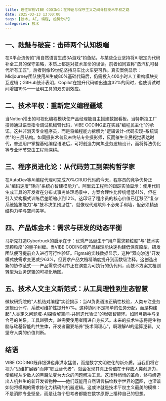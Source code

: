 ```yaml
---
title: 理性审视VIBE CODING：在神话与保守主义之间寻找技术平权之路
date: 2025-03-13 13:00:00
tags: [技术, AI, 编程, 趋势分析]
categories: 技术
---
```


## 一、祛魅与破妄：击碎两个认知极端

在X平台流传的"用自然语言生成3A游戏"钓鱼贴，与某些企业坚持将AI限定为代码补全工具的保守策略，本质上都是对技术革命的误读。前者如同宣称"蒸汽机可替代所有工匠"，后者则像19世纪坚持马车比火车更可靠。真实案例显示：Midjourney团队使用AI生成80%基础代码后，仍需投入400小时人工重构模块交互逻辑；GitHub统计表明，Copilot在提升代码输出速度32%的同时，也使调试时间增加19%——证明工具的双刃剑效应。

## 二、技术平权：重新定义编程疆域

当Notion推出的可视化编程模块使产品经理能自主搭建数据看板，当特斯拉工厂技师通过语音指令调试机械臂代码，VIBE CODING正在实践"编程民主化"的承诺。这并非消灭专业程序员，而是将编程能力拆解为"逻辑设计-代码实现-系统调优"的三层结构。如同摄影术普及未终结专业摄影师，反而催生全民视觉表达时代，普通用户掌握基础编程语法后，可将创造力聚焦业务逻辑设计，而将算法优化等专业环节交由工程师深耕。

## 三、程序员进化论：从代码劳工到架构哲学家

在AutoDev等AI编程代理可完成70%CRUD代码的今天，程序员的竞争优势正从"编码速度"转向"系统心智建模能力"。阿里云工程师的跟踪实验显示：使用代码生成工具的开发者在分布式事务处理场景中，方案合理性比传统组低41%，但在引入架构模式训练后差距缩小到12%。这印证了程序员的核心价值已迁移至"复杂系统抽象能力"与"技术决策预见性"，就像现代建筑师不必亲手砌墙，但必须精通结构力学与空间美学。

## 四、产品炼金术：需求与研发的动态平衡

马斯克打造Cybertruck的启示在于：优秀产品诞生于"用户需求颗粒度"与"技术实现颗粒度"的量子纠缠。当VIBE CODING使产品经理能快速构建低保真原型，研发团队便可提前介入进行可行性验证。Figma的实践数据显示，这种"双向渗透"开发模式使需求变更减少63%，但要求产品文档精确度提升到函数级注释。这创造出新的协作范式——产品需求说明书正在演变为可执行的伪代码，而技术方案文档则转型为业务逻辑的可视化地图。

## 五、技术人文主义新范式：从工具理性到生态智慧

微软研究院的"人机结对编程"实验揭示：当AI负责语法正确性校验，人类专注业务逻辑设计时，系统可维护性提升57%。这种协同不是简单的任务分配，而是构建起"人类定义问题域-AI探索解空间-共同迭代验证"的增强智能环。如同弓箭手与复合弓的关系，工具越强大，越需要使用者精进自身技艺。未来的技术生态将是生物脑与硅基智能的共生体，开发者需要培养"技术同理心"，既理解AI的运算逻辑，又坚守人类的价值判断。

## 结语

VIBE CODING既非银弹也非洪水猛兽，而是数字文明进化的新介质。当我们将它视为"思维扩展器"而非"职业替代者"，就会发现其真正价值在于释放人类创造力，使编程从少数人的黑魔法变为大众的问题解决工具。这场静悄悄的革命，终将缔造出人机共生的新开发者物种——他们既能用自然语言描绘数字世界的蓝图，也深谙如何将模糊的需求炼化为精确的机器逻辑。这或许就是技术平权主义最美的模样：不是消除专业壁垒，而是让每个思考者都能在数字原野上播种自己的思想。